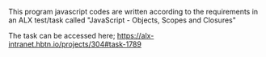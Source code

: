 This program javascript codes are written according to the requirements in an ALX test/task called "JavaScript - Objects, Scopes and Closures"

The task can be accessed here; https://alx-intranet.hbtn.io/projects/304#task-1789